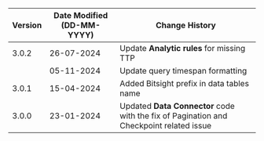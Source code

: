 | **Version** | **Date Modified (DD-MM-YYYY)** | **Change History**                                                 |
|-------------|--------------------------------|--------------------------------------------------------------------|
| 3.0.2       | 26-07-2024                     | Update **Analytic rules** for missing TTP                          |
|             | 05-11-2024                     | Update query timespan formatting                                   |
| 3.0.1       | 15-04-2024                     | Added Bitsight prefix in data tables name                          |
| 3.0.0       | 23-01-2024                     | Updated **Data Connector** code with the fix of Pagination and Checkpoint related issue |